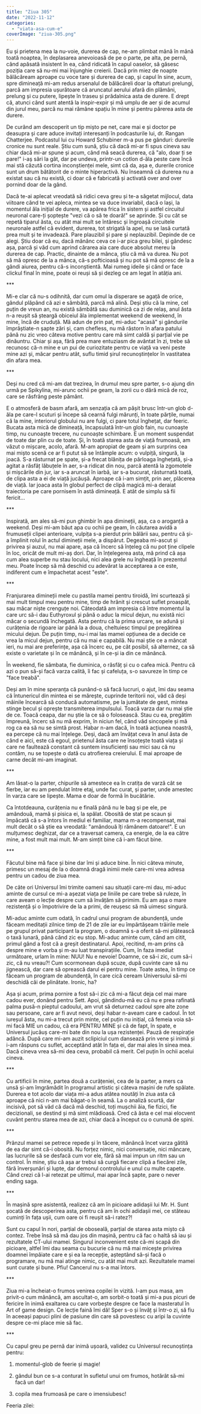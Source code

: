 ```yaml
---
title: "Ziua 305"
date: "2022-11-12"
categories: 
  - "viata-asa-cum-e"
coverImage: "ziua-305.png"
---
```


Eu și prietena mea la nu-voie, durerea de cap, ne-am plimbat mână în mână toată noaptea, în deplasarea anevoioasă de pe o parte, pe alta, pe pernă, când apăsată insistent în ea, când ridicată în capul oaselor, să găsesc poziția care să nu-mi mai înjunghie creierii. Dacă prin miez de noapte bălăcăream aproape cu voce tare și durerea de cap, și capul în sine, acum, spre dimineață mi-am redus arsenalul de bălăcăreli doar la oftaturi prelungi, parcă am impresia ușurătoare că aruncatul aerului afară din plămâni, prelung și cu putere, lipește în traseu și prădalnica asta de durere. E drept că, atunci când sunt atentă la inspir-expir și mă umplu de aer și de acumul din jurul meu, parcă nu mai rămâne spațiu în mine și pentru părerea asta de durere. 

De curând am descoperit un tip mișto pe net, care mai e și doctor pe deasupra și care aduce invitați interesanți în podcasturile lui, dr. Rangan Chatterjee. Podcastul lui cu Howard Schubiner m-a pus pe gânduri: durerile cronice nu sunt reale. Știu cum sună, știu că dacă mi-ar fi spus cineva sau chiar dacă mi-ar spune și acum, când mă seacă durerea, că "alo, doar ți se pare!" i-aș sări la gât, dar pe undeva, printr-un cotlon d-ăla peste care încă mai stă căzută cortina inconștienței mele, simt că da, așa e, durerile cronice sunt un drum bătătorit de o minte hiperactivă. Nu înseamnă că durerea nu a existat sau că nu există, ci doar că e fabricată și activată over and over pornind doar de la gând.

Dacă te-ai aplecat vreodată să ridici ceva greu și te-a săgetat mijlocul, data viitoare când te vei apleca, mintea se va duce invariabil, dacă o lași, la momentul ăla inițial de durere, va apărea frica în sistem și astfel circuitul neuronal care-ți șoptește "vezi că o să te doară!" se aprinde. Și cu cât se repetă tiparul ăsta, cu atât mai mult se întăresc și îngroașă circuitele neuronale astfel că evident, durerea, tot strigată la apel, nu se lasă curtată prea mult și te invadează. Pare plauzibil și pare și neplauzibil. Depinde de ce alegi. Știu doar că eu, dacă mănânc ceva ce i-ar pica greu bilei, și gândesc așa, parcă și văd cum aprind cărarea aia care duce absolut mereu la durerea de cap. Practic, dinainte de a mânca, știu că mă va durea. Nu pot să mă opresc de la a mânca, că-s pofticioasă și nu pot să mă opresc de la a gândi aiurea, pentru că-s inconștientă. Mai rumeg ideile și când or face clickul final în mine, poate oi reuși să și dezleg ce am legat în atâția ani. 

\*\*\*

Mi-e clar că nu-s odihnită, dar cum omul la disperare se agață de orice, gândul plăpând că azi e sămbătă, parcă mă alină. Deși știu că la mine, cel puțin de vreun an, nu există sâmbătă sau duminică ca zi de relaș, anul ăsta n-a reușit să șteargă obiceiul ăla implementat weekend de weekend, în mine, încă de cruduță. Mă adun de prin pat, mi-aduc "acasă" și gândurile împrăștiate-n șapte zări și, cam chefless, nu mă răstorn în afara patului până nu zic vreo câteva motive pentru care mă simt caldă și parțial vie pe dinăuntru. Chiar și așa, fără prea mare entuziasm de avântat în zi, trebe să recunosc că-n mine e un pui de curiozitate pentru ce viață va veni peste mine azi și, măcar pentru atât, suflu timid șirul recunoștințelor în vastitatea din afara mea. 

\*\*\*

Deși nu cred că mi-am dat trezirea, în drumul meu spre parter, s-o ajung din urmă pe Spikylina, mi-arunc ochii pe geam, la zorii cu o dâră mică de roz, care se răsfrâng peste pământ. 

E o atmosferă de basm afară, am senzația că am pășit brusc într-un glob d-ăla pe care-l scuturi și începe să cearnă fulgi mărunți, în toate părțile, numai că la mine, interiorul globului nu are fulgi, ci pare totul înghețat, dar feeric. Bucata asta mică de dimineață, încapsulată într-un glob fain, nu cunoaște timp, nu cunoaște trecere, nu cunoaște schimbare. E un moment suspendat de toate dar plin cu de toate. Și, în toată starea asta de viață frumoasă, am văzut o mișcare, acolo, afară. M-am apropiat de geam și am surprins cea mai mișto scenă ce ar fi putut să se întâmple acum: o vulpiță, singură, la joacă. S-a răsturnat pe spate, și-a frecat blănița de pârloaga înghețată, și-a agitat a răsfăț lăbuțele în aer, s-a ridicat din nou, parcă atentă la zgomotele și mișcările din jur, iar s-a aruncat în iarbă, iar s-a bucurat, răsturnată toată, de clipa asta a ei de viață jucăușă. Aproape că i-am simțit, prin aer, plăcerea de viață. Iar joaca asta în globul perfect de clipă magică mi-a deraiat traiectoria pe care pornisem în astă dimineață. E atât de simplu să fii fericit…

\*\*\*

Inspirată, am ales să-mi pun ghimbir în apa dimineții, așa, ca o aroganță a weekend. Deși mi-am băut apa cu ochii pe geam, în căutarea avidă a frumuseții clipei anterioare, vulpița s-a pierdut prin bălării sau, pentru că și-a împlinit rolul în actul dimineții mele, a dispărut. Degeaba mi-ascut și privirea și auzul, nu mai apare, așa că încerc să înțeleg că nu pot ține clipele în loc, oricât de mult mi-aș dori. Dar, în înțelegerea asta, mă prind că așa cum alea superbe nu stau locului, nici alea grele nu îngheață în prezentul meu. Poate încep să mă deschid cu adevărat la acceptarea a ce este, indiferent cum e împachetat acest "este".

\*\*\*

Franjurarea dimineții mele cu pastila mamei pentru tiroidă, îmi scurtează și mai mult timpul meu pentru mine, timp de hrănit și crescut suflet proaspăt, sau măcar niște crenguțe noi. Câteodată am impresia că între momentul la care urc să-i dau Euthyroxul și până o aduc la micul dejun, nu există nici măcar o secundă închegată. Asta pentru că la prima urcare, se adună și curățenia de rigoare iar până la a doua, cheltuiesc timpul pe pregătirea micului dejun. De puțin timp, nu-i mai las mamei opțiunea de a decide ce vrea la micul dejun, pentru că nu mai e capabilă. Nu mai știe ce a mâncat ieri, nu mai are preferințe, așa că încerc eu, pe cât posibil, să alternez, ca să existe o varietate și în ce mănâncă, și în ce-și ia din ce mănâncă.

În weekend, fie sămbata, fie duminica, o răsfăț și cu o cafea mică. Pentru că azi o pun să-și facă varza calită, îi fac și cafeluța, s-o savureze în timp ce "face treabă".

Deși am în mine speranța că punând-o să facă lucruri, o ajut, îmi dau seama că întunericul din mintea ei se mărește, cuprinde teritorii noi, văd că deși mâinile încearcă să conducă automatisme, pe la jumătate de gest, mintea stinge becul și oprește transmiterea impulsului. Toacă varza dar nu mai știe de ce. Toacă ceapa, dar nu știe la ce să o folosească. Stau cu ea, pregătim împreună, încerc să nu mă exprim, în niciun fel, când văd sincopele și mă rog ca ea să nu se simtă prost. Habar n-am dacă, în toată acțiunea noastră, ea percepe că nu mai înțelege. Deși, dacă am învățat ceva în anul ăsta de când e aici, este că egoul, prietenul ăsta care ne însoțește toată viața și care ne faultează constant că suntem insuficienți sau mici sau că nu contăm, nu se topește o dată cu atrofierea creierului. E mai aproape de carne decât mi-am imaginat.

\*\*\*

Am lăsat-o la parter, chipurile să amestece ea în cratița de varză cât se fierbe, iar eu am pendulat între etaj, unde fac curat, și parter, unde amestec în varza care se lipește. Mama e doar de formă în bucătărie.

Ca întotdeauna, curățenia nu e finală până nu le bag și pe ele, pe amândouă, mamă și pisica ei, la spălat. Obosită de stat pe scaun și împăcată că s-a întors în mediul ei familiar, mama m-a recompensat, mai mult decât o să știe ea vreodată: "amândouă îți rămânem datoare!". E un mulțumesc deghizat, dar ce a traversat camera, ca energie, de la ea către mine, a fost mult mai mult. M-am simțit bine că i-am făcut bine. 

\*\*\*

Făcutul bine mă face și bine dar îmi și aduce bine. În nici câteva minute, primesc un mesaj de la o doamnă dragă inimii mele care-mi vrea adresa pentru un cadou de ziua mea. 

De câte ori Universul îmi trimite oameni sau situații care-mi dau, mi-aduc aminte de cursul ce mi-a așezat viața pe liniile pe care trebe să ruleze, în care aveam o lecție despre cum să învățăm să primim. Eu am așa o mare rezistență și o împotrivire de la a primi, de reușesc să mă uimesc singură.

Mi-aduc aminte cum odată, în cadrul unui program de abundență, unde făceam meditații zilnice timp de 21 de zile iar eu împărtășeam trăirile mele pe grupul privat participant la program, o doamnă s-a oferit să-mi plătească o taxă lunară, până când zic eu stop. Mi-aduc aminte cum, când am citit, primul gând a fost că a greșit destinatarul. Apoi, recitind, m-am prins că despre mine e vorba și m-au luat transpirațiile. Cum, în faza imediat următoare, urlam în mine: NUU! Nu e nevoie! Doamne, ce să-i zic, cum să-i zic, că nu vreau?! Cum scormonean după scuze, după cuvinte care să nu jignească, dar care să oprească darul ei pentru mine. Toate astea, în timp ce făceam un program de abundență, în care cică ceream Universului să-mi deschidă căi de plinătate. Ironic, ha? 

Așa și acum, prima pornire a fost să-i zic că mi-a făcut deja cel mai mare cadou ever, donând pentru Sett. Apoi, gândindu-mă eu că nu e prea rafinată palma pusă-n pieptul cadoului, am vrut să deturnez cadoul spre alte zone sau persoane, care ar fi avut nevoi, deși habar n-aveam care e cadoul. În tot iureșul ăsta, nu mi-a trecut prin minte, cel puțin nu inițial, că femeia voia să-mi facă MIE un cadou, că era PENTRU MINE și că de fapt, în spate, e Universul jucăuș care-mi bate din nou la ușa rezistenței. Pauză de respirație adâncă. După care mi-am auzit sclipiciul cum dansează prin vene și inimă și i-am răspuns cu suflet, acceptând atât în fața ei, dar mai ales în sinea mea. Dacă cineva vrea să-mi dea ceva, probabil că merit. Cel puțin în ochii acelui cineva.

\*\*\*

Cu artificii în mine, partea două a curățeniei, cea de la parter, a mers ca unsă și-am îmgrămădit în programul artistic și câteva mașini de rufe spălate. Durerea e tot acolo dar viața mi-a adus atâtea noutăți în ziua asta că aproape că nici n-am mai băgat-o în seamă. La o analiză scurtă, dar incisivă, pot să văd că dacă mă deschid, toți mușchii ăia, fie fizici, fie decizionali, se destind și mă simt mlădioasă. Cred că ăsta e cel mai elocvent cuvânt pentru starea mea de azi, chiar dacă a început cu o cunună de spini.

\*\*\*

Prânzul mamei se petrece repede și în tăcere, mănâncă încet varza gătită de ea dar simt că-i obosită. Nu forțez nimic, nici conversație, nici mâncare, las lucrurile să se desfacă cum vor ele, fără să mai impun un ritm sau un control. În mine, știu că așa ar trebui să curgă fiecare clipă a fiecărei zile, fără înverșunări și lupte, dar demonul controlului e unul cu multe capete. Când crezi că l-ai retezat pe ultimul, mai apar încă șapte, pare o never ending saga. 

\*\*\*

În mașină spre asistentă, realizez că am în picioare adidașii lui Mr. H. Sunt șocată de descoperirea asta, pentru că am în ochi adidașii mei, ce stăteau cuminți în fața ușii, cum oare oi fi reușit să-i ratez?! 

Sunt cu capul în nori, parțial de oboseală, parțial de starea asta mișto că contez. Trebe însă să mă dau jos din mașină, pentru că fac o haltă să iau și rezultatele CT-ului mamei. Singurul inconvenient este că-mi scapă din picioare, altfel îmi dau seama cu bucurie că nu mă mai micește privirea doamnei împăiate care e și ea la recepție, așteptând să-și facă o programare, nu mă mai atinge nimic, cu atât mai mult azi. Rezultatele mamei sunt curate și bune. Pfiu! Cancerul nu s-a mai întors.

\*\*\*

Ziua mi-a încheiat-o frumos venirea copilei în vizită. I-am pus masa, am privit-o cum mănâncă, am ascultat-o, am sorbit-o toată și mi-a pus picuri de fericire în inimă exaltarea cu care vorbește despre ce face la masteratul în Art of game design. Ce lecție faină îmi dă! Sper s-o și învăț și într-o zi, să fiu în aceeași papuci plini de pasiune din care să povestesc cu aripi la cuvinte despre ce-mi place mie să fac.

\*\*\*

Cu capul greu pe pernă dar inimă ușoară, validez cu Universul recunoștința pentru:

1. momentul-glob de feerie și magie!

3. gândul bun ce s-a conturat în sufletul unui om frumos, hotărât să-mi facă un dar!

5. copila mea frumoasă pe care o imensiubesc!

Feeria zilei:
